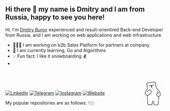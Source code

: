 ## Hi there 👋 my name is Dmitry and I am from Russia, happy to see you here!

Hi, I'm [Dmitry Burov](https://dburov.com) experienced and result-orientired Back-end Developer from Russia, and I am working on web applications and web infrastructure.

- 👨🏻‍💻 I am working on b2b Sales Platform for partners at company
- 💪 I am currently learning, Go and Algorithms
- 💡 Fun fact: I like it snowboarding 🏂
- 
<br >

<a href="https://dburov.com/~nggyu"><img src="https://raw.githubusercontent.com/dmitryburov/dmitryburov/master/media/bear_dance.gif" align="right" width="80" title="Click me ;)" /></a>

<br >

[![LinkedIn](https://img.shields.io/badge/linkedin-%40d--burov-0077b5?style=flat-square&logo=linkedin)](https://linkedin.com/in/d-burov)
[![Telegram](https://img.shields.io/badge/telegram-%40dburov-0088cc?style=flat-square&logo=telegram)](https://t.me/dburov)
[![Instagram](https://img.shields.io/badge/instagram-%40diburov-e1306c?style=flat-square&logo=instagram)](https://instagram.com/diburov)
[![Website](https://img.shields.io/badge/%F0%9F%94%97%20%20website-dburov.com-000000?style=flat-square)](https://dburov.com)

My popular repositories are as follows: 👇🏼
